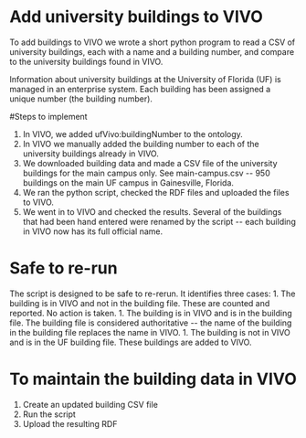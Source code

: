 # Add university buildings to VIVO

To add buildings to VIVO we wrote a short python program to
read a CSV of university buildings, each with a name and a 
building number, and compare to the university buildings found
in VIVO.  

Information about university buildings at the University of 
Florida (UF) is managed in an enterprise system.  Each building
has been assigned a unique number (the building number).  

#Steps to implement

1. In VIVO, we added ufVivo:buildingNumber to the ontology.
1. In VIVO we manually added the building number to each of the 
university buildings already in VIVO.
1. We downloaded building data and made a CSV file of the 
university buildings for the main campus only.  See
main-campus.csv -- 950 buildings on the main UF campus in
Gainesville, Florida.
1.  We ran the python script, checked the RDF files and uploaded
the files to VIVO.
1. We went in to VIVO and checked the results.  Several of the
buildings that had been hand entered were renamed by the script --
each building in VIVO now has its full official name.

# Safe to re-run

The script is designed to be safe to re-rerun.  It identifies
three cases:
    1. The building is in VIVO and not in the building file. These
	are counted and reported.  No action is taken.
	1. The building is in VIVO and is in the building file.  The
	building file is considered authoritative -- the name of the
	building in the building file replaces the name in VIVO.
	1.  The building is not in VIVO and is in the UF building
	file.  These buildings are added to VIVO.
	
# To maintain the building data in VIVO

1.  Create an updated building CSV file
1.  Run the script
1.  Upload the resulting RDF